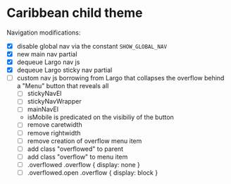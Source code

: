 # Caribbean child theme

Navigation modifications:

- [x] disable global nav via the constant `SHOW_GLOBAL_NAV`
- [x] new main nav partial
- [x] dequeue Largo nav js
- [x] dequeue Largo sticky nav partial
- [ ] custom nav js borrowing from Largo that collapses the overflow behind a "Menu" button that reveals all
	- [ ] stickyNavEl 
	- [ ] stickyNavWrapper
	- [ ] mainNavEl
	- isMobile is predicated on the visibiliy of the button
	- [ ] remove caretwidth
	- [ ] remove rightwidth
	- [ ] remove creation of overflow menu item
	- [ ] add class "overflowed" to parent
	- [ ] add class "overflow" to menu item
	- [ ] .overflowed .overflow { display: none }
	- [ ] .overflowed.open .overflow { display: block }
